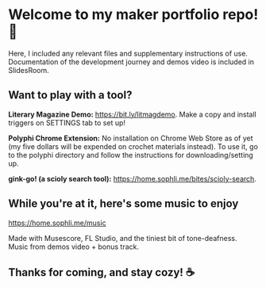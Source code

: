 # Welcome to my maker portfolio repo! 👋

Here, I included any relevant files and supplementary instructions of use. Documentation of the development journey and demos video is included in SlidesRoom.

## Want to play with a tool?

**Literary Magazine Demo:** https://bit.ly/litmagdemo. Make a copy and install triggers on SETTINGS tab to set up!

**Polyphi Chrome Extension:** No installation on Chrome Web Store as of yet (my five dollars will be expended on crochet materials instead). To use it, go to the polyphi directory and follow the instructions for downloading/setting up.

**gink-go! (a scioly search tool):** https://home.sophli.me/bites/scioly-search.

## While you're at it, here's some music to enjoy

https://home.sophli.me/music

Made with Musescore, FL Studio, and the tiniest bit of tone-deafness. Music from demos video + bonus track.

## Thanks for coming, and stay cozy! ☕

